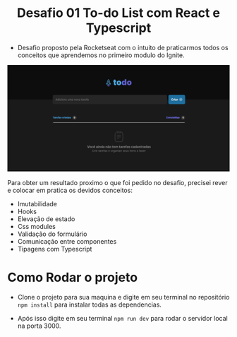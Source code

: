 <h1 align="center"> Desafio 01 To-do List com React e Typescript </h1>

* Desafio proposto pela Rocketseat com o intuito de praticarmos todos os conceitos que aprendemos no primeiro modulo do Ignite.

<img src="./.github/imgTodoPreview.png">


Para obter um resultado proximo o que foi pedido no desafio, precisei rever e colocar em pratica os devidos conceitos:

* Imutabilidade
* Hooks
* Elevação de estado
* Css modules
* Validação do formulário
* Comunicação entre componentes
* Tipagens com Typescript


# Como Rodar o projeto
* Clone o projeto para sua maquina e digite em seu terminal no repositório <code>npm install</code> para instalar todas as dependencias.

* Após isso digite em seu terminal <code>npm run dev</code> para rodar o servidor local na porta 3000.

